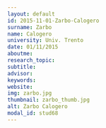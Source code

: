 ```yaml
---
layout: default 
id: 2015-11-01-Zarbo-Calogero
surname: Zarbo
name: Calogero
university: Univ. Trento
date: 01/11/2015
aboutme: 
research_topic: 
subtitle: 
advisor: 
keywords: 
website: 
img: zarbo.jpg
thumbnail: zarbo_thumb.jpg
alt: Zarbo Calogero
modal_id: stud68
---
```

